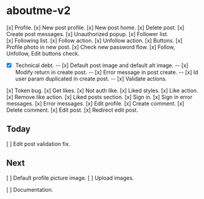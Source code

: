 # aboutme-v2

[x] Profile.
[x] New post profile.
[x] New post home.
[x] Delete post.
[x] Create post messages.
[x] Unauthorized popup.
[x] Follower list.
[x] Following list.
[x] Follow action.
[x] Unfollow action.
[x] Buttons.
[x] Profile photo in new post.
[x] Check new password flow.
[x] Follow, Unfollow, Edit buttons check.

- [x] Technical debt.
      -- [x] Default post image and default alt image.
      -- [x] Modify return in create post.
      -- [x] Error message in post create.
      -- [x] Id user param duplicated in create post.
      -- [x] Validate actions.

[x] Token bug.
[x] Get likes.
[x] Not auth like.
[x] Liked styles.
[x] Like action.
[x] Remove like action.
[x] Liked posts section.
[x] Sign in.
[x] Sign in error messages.
[x] Error messages.
[x] Edit profile.
[x] Create comment.
[x] Delete comment.
[x] Edit post.
[x] Redirect edit post.

## Today

[ ] Edit post validation fix.

## Next

[ ] Default profile picture image.
[ ] Upload images.

[ ] Documentation.
